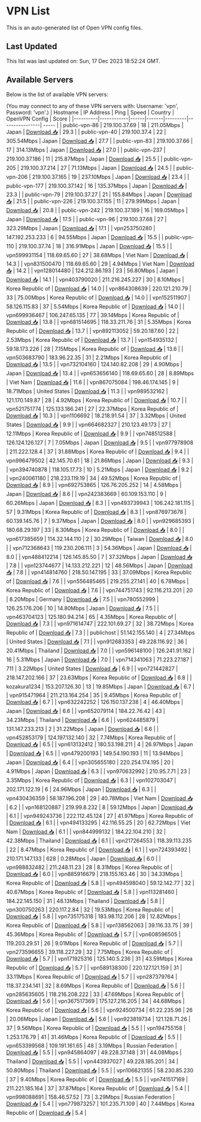 # VPN List

This is an auto-generated list of Open VPN config files.

## Last Updated

This list was last updated on: Sun, 17 Dec 2023 18:52:24 GMT.

## Available Servers

Below is the list of available VPN servers:

(You may connect to any of these VPN servers with: Username: 'vpn', Password: 'vpn'.)
| Hostname | IP Address | Ping | Speed | Country | OpenVPN Config | Score |
|----------|------------|------|-------|---------|----------------| ----- |
| public-vpn-86 | 219.100.37.69 | 18 | 211.05Mbps | Japan | [Download 📥](./configs/server_0_JP.ovpn) | 29.3 |
| public-vpn-40 | 219.100.37.4 | 22 | 305.54Mbps | Japan | [Download 📥](./configs/server_1_JP.ovpn) | 27.7 |
| public-vpn-83 | 219.100.37.66 | 17 | 314.13Mbps | Japan | [Download 📥](./configs/server_2_JP.ovpn) | 27.0 |
| public-vpn-237 | 219.100.37.186 | 11 | 215.87Mbps | Japan | [Download 📥](./configs/server_3_JP.ovpn) | 25.5 |
| public-vpn-205 | 219.100.37.214 | 27 | 71.13Mbps | Japan | [Download 📥](./configs/server_4_JP.ovpn) | 24.5 |
| public-vpn-206 | 219.100.37.165 | 19 | 237.10Mbps | Japan | [Download 📥](./configs/server_5_JP.ovpn) | 23.4 |
| public-vpn-177 | 219.100.37.142 | 16 | 135.37Mbps | Japan | [Download 📥](./configs/server_6_JP.ovpn) | 23.3 |
| public-vpn-79 | 219.100.37.27 | 21 | 155.84Mbps | Japan | [Download 📥](./configs/server_7_JP.ovpn) | 21.5 |
| public-vpn-226 | 219.100.37.155 | 11 | 279.99Mbps | Japan | [Download 📥](./configs/server_8_JP.ovpn) | 20.8 |
| public-vpn-242 | 219.100.37.189 | 16 | 169.05Mbps | Japan | [Download 📥](./configs/server_9_JP.ovpn) | 17.5 |
| public-vpn-96 | 219.100.37.68 | 27 | 323.29Mbps | Japan | [Download 📥](./configs/server_10_JP.ovpn) | 17.1 |
| vpn253750280 | 147.192.253.233 | 6 | 94.55Mbps | Japan | [Download 📥](./configs/server_11_JP.ovpn) | 15.5 |
| public-vpn-110 | 219.100.37.74 | 18 | 316.91Mbps | Japan | [Download 📥](./configs/server_12_JP.ovpn) | 15.5 |
| vpn599931154 | 118.69.65.60 | 27 | 38.68Mbps | Viet Nam | [Download 📥](./configs/server_13_VN.ovpn) | 14.3 |
| vpn831500470 | 118.69.65.60 | 29 | 4.94Mbps | Viet Nam | [Download 📥](./configs/server_14_VN.ovpn) | 14.2 |
| vpn128014480 | 124.212.86.193 | 23 | 56.80Mbps | Japan | [Download 📥](./configs/server_15_JP.ovpn) | 14.1 |
| vpn403790020 | 211.216.245.227 | 30 | 8.10Mbps | Korea Republic of | [Download 📥](./configs/server_16_KR.ovpn) | 14.0 |
| vpn864308639 | 220.121.210.79 | 33 | 75.00Mbps | Korea Republic of | [Download 📥](./configs/server_17_KR.ovpn) | 14.0 |
| vpn152511907 | 58.126.115.83 | 37 | 5.54Mbps | Korea Republic of | [Download 📥](./configs/server_18_KR.ovpn) | 14.0 |
| vpn699936467 | 106.247.65.135 | 77 | 39.14Mbps | Korea Republic of | [Download 📥](./configs/server_19_KR.ovpn) | 13.8 |
| vpn681514695 | 118.33.211.76 | 31 | 5.35Mbps | Korea Republic of | [Download 📥](./configs/server_20_KR.ovpn) | 13.7 |
| vpn892113052 | 59.20.187.60 | 22 | 2.53Mbps | Korea Republic of | [Download 📥](./configs/server_21_KR.ovpn) | 13.7 |
| vpn154935132 | 59.18.173.226 | 28 | 7.15Mbps | Korea Republic of | [Download 📥](./configs/server_22_KR.ovpn) | 13.6 |
| vpn503683790 | 183.96.22.35 | 31 | 2.21Mbps | Korea Republic of | [Download 📥](./configs/server_23_KR.ovpn) | 13.5 |
| vpn732104160 | 124.140.82.208 | 29 | 4.90Mbps | Japan | [Download 📥](./configs/server_24_JP.ovpn) | 13.4 |
| vpn653656140 | 118.69.65.60 | 28 | 8.89Mbps | Viet Nam | [Download 📥](./configs/server_25_VN.ovpn) | 11.6 |
| vpn867075084 | 198.46.174.145 | 9 | 18.71Mbps | United States | [Download 📥](./configs/server_26_US.ovpn) | 11.3 |
| vpn989532162 | 121.170.149.87 | 28 | 4.92Mbps | Korea Republic of | [Download 📥](./configs/server_27_KR.ovpn) | 10.7 |
| vpn521751774 | 125.133.186.241 | 27 | 22.37Mbps | Korea Republic of | [Download 📥](./configs/server_28_KR.ovpn) | 10.3 |
| vpn1106692 | 18.218.91.54 | 37 | 3.32Mbps | United States | [Download 📥](./configs/server_29_US.ovpn) | 9.9 |
| vpn664682327 | 210.123.49.173 | 27 | 12.11Mbps | Korea Republic of | [Download 📥](./configs/server_30_KR.ovpn) | 9.9 |
| vpn748512588 | 126.124.126.127 | 7 | 7.05Mbps | Japan | [Download 📥](./configs/server_31_JP.ovpn) | 9.5 |
| vpn977978908 | 211.222.128.4 | 37 | 31.88Mbps | Korea Republic of | [Download 📥](./configs/server_32_KR.ovpn) | 9.4 |
| vpn996479502 | 42.145.70.61 | 18 | 21.86Mbps | Japan | [Download 📥](./configs/server_33_JP.ovpn) | 9.3 |
| vpn394740878 | 118.105.17.73 | 10 | 5.21Mbps | Japan | [Download 📥](./configs/server_34_JP.ovpn) | 9.2 |
| vpn240061180 | 218.233.119.19 | 34 | 49.52Mbps | Korea Republic of | [Download 📥](./configs/server_35_KR.ovpn) | 8.9 |
| vpn692753865 | 126.76.205.252 | 14 | 4.58Mbps | Japan | [Download 📥](./configs/server_36_JP.ovpn) | 8.6 |
| vpn242383669 | 60.109.153.110 | 9 | 60.26Mbps | Japan | [Download 📥](./configs/server_37_JP.ovpn) | 8.3 |
| vpn493739943 | 106.242.181.115 | 57 | 9.31Mbps | Korea Republic of | [Download 📥](./configs/server_38_KR.ovpn) | 8.3 |
| vpn876973678 | 60.139.145.76 | 7 | 9.37Mbps | Japan | [Download 📥](./configs/server_39_JP.ovpn) | 8.0 |
| vpn929685393 | 180.68.29.197 | 33 | 8.30Mbps | Korea Republic of | [Download 📥](./configs/server_40_KR.ovpn) | 8.0 |
| vpn617385659 | 114.32.144.110 | 2 | 30.29Mbps | Taiwan | [Download 📥](./configs/server_41_TW.ovpn) | 8.0 |
| vpn712368643 | 119.230.206.111 | 3 | 54.36Mbps | Japan | [Download 📥](./configs/server_42_JP.ovpn) | 8.0 |
| vpn488412214 | 126.145.85.50 | 7 | 37.32Mbps | Japan | [Download 📥](./configs/server_43_JP.ovpn) | 7.8 |
| vpn123744677 | 14.133.212.221 | 12 | 48.56Mbps | Japan | [Download 📥](./configs/server_44_JP.ovpn) | 7.8 |
| vpn414814760 | 218.50.147.195 | 33 | 37.09Mbps | Korea Republic of | [Download 📥](./configs/server_45_KR.ovpn) | 7.6 |
| vpn556485465 | 219.255.27.141 | 40 | 6.78Mbps | Korea Republic of | [Download 📥](./configs/server_46_KR.ovpn) | 7.6 |
| vpn744751743 | 92.116.213.201 | 20 | 8.20Mbps | Germany | [Download 📥](./configs/server_47_DE.ovpn) | 7.5 |
| vpn780552999 | 126.25.176.206 | 10 | 14.80Mbps | Japan | [Download 📥](./configs/server_48_JP.ovpn) | 7.5 |
| vpn463704123 | 125.180.94.214 | 65 | 4.35Mbps | Korea Republic of | [Download 📥](./configs/server_49_KR.ovpn) | 7.3 |
| vpn971614747 | 222.101.69.27 | 32 | 38.72Mbps | Korea Republic of | [Download 📥](./configs/server_50_KR.ovpn) | 7.3 |
| publichost | 51.142.155.140 | 4 | 27.34Mbps | United States | [Download 📥](./configs/server_51_US.ovpn) | 7.1 |
| vpn912683353 | 49.228.116.92 | 36 | 20.41Mbps | Thailand | [Download 📥](./configs/server_52_TH.ovpn) | 7.0 |
| vpn596148100 | 126.241.91.162 | 16 | 5.31Mbps | Japan | [Download 📥](./configs/server_53_JP.ovpn) | 7.0 |
| vpn714341063 | 71.223.27.187 | 711 | 3.22Mbps | United States | [Download 📥](./configs/server_54_US.ovpn) | 6.9 |
| vpn721442827 | 218.147.202.166 | 37 | 23.63Mbps | Korea Republic of | [Download 📥](./configs/server_55_KR.ovpn) | 6.8 |
| kozakura1234 | 153.207.126.30 | 13 | 19.85Mbps | Japan | [Download 📥](./configs/server_56_JP.ovpn) | 6.7 |
| vpn915471964 | 211.213.164.254 | 35 | 9.45Mbps | Korea Republic of | [Download 📥](./configs/server_57_KR.ovpn) | 6.7 |
| vpn632242252 | 126.150.137.238 | 4 | 46.40Mbps | Japan | [Download 📥](./configs/server_58_JP.ovpn) | 6.6 |
| vpn652079114 | 184.22.76.42 | 43 | 34.23Mbps | Thailand | [Download 📥](./configs/server_59_TH.ovpn) | 6.6 |
| vpn624485879 | 131.147.233.213 | 2 | 31.22Mbps | Japan | [Download 📥](./configs/server_60_JP.ovpn) | 6.6 |
| vpn452853179 | 124.197.132.140 | 32 | 7.74Mbps | Korea Republic of | [Download 📥](./configs/server_61_KR.ovpn) | 6.5 |
| vpn613132412 | 180.53.198.211 | 4 | 26.97Mbps | Japan | [Download 📥](./configs/server_62_JP.ovpn) | 6.5 |
| vpn479200193 | 149.54.190.193 | 11 | 13.94Mbps | Japan | [Download 📥](./configs/server_63_JP.ovpn) | 6.4 |
| vpn305655180 | 220.254.174.195 | 20 | 4.91Mbps | Japan | [Download 📥](./configs/server_64_JP.ovpn) | 6.3 |
| vpn970632992 | 210.95.7.71 | 23 | 3.35Mbps | Korea Republic of | [Download 📥](./configs/server_65_KR.ovpn) | 6.3 |
| vpn102703047 | 202.171.122.19 | 6 | 24.96Mbps | Japan | [Download 📥](./configs/server_66_JP.ovpn) | 6.3 |
| vpn430436359 | 58.187.196.208 | 29 | 40.78Mbps | Viet Nam | [Download 📥](./configs/server_67_VN.ovpn) | 6.2 |
| vpn168120887 | 219.99.8.232 | 8 | 59.12Mbps | Japan | [Download 📥](./configs/server_68_JP.ovpn) | 6.1 |
| vpn949243736 | 222.112.45.124 | 27 | 41.97Mbps | Korea Republic of | [Download 📥](./configs/server_69_KR.ovpn) | 6.1 |
| vpn494133295 | 42.116.55.25 | 20 | 62.72Mbps | Viet Nam | [Download 📥](./configs/server_70_VN.ovpn) | 6.1 |
| vpn844999132 | 184.22.104.210 | 32 | 42.38Mbps | Thailand | [Download 📥](./configs/server_71_TH.ovpn) | 6.1 |
| vpn217264553 | 118.39.113.235 | 22 | 8.47Mbps | Korea Republic of | [Download 📥](./configs/server_72_KR.ovpn) | 6.1 |
| vpn724393492 | 210.171.147.133 | 628 | 0.28Mbps | Japan | [Download 📥](./configs/server_73_JP.ovpn) | 6.0 |
| vpn988832482 | 211.248.11.23 | 28 | 8.31Mbps | Korea Republic of | [Download 📥](./configs/server_74_KR.ovpn) | 6.0 |
| vpn885916679 | 218.155.163.46 | 30 | 34.33Mbps | Korea Republic of | [Download 📥](./configs/server_75_KR.ovpn) | 5.8 |
| vpn494598040 | 59.12.142.77 | 32 | 40.67Mbps | Korea Republic of | [Download 📥](./configs/server_76_KR.ovpn) | 5.8 |
| vpn113281460 | 184.22.145.150 | 31 | 48.13Mbps | Thailand | [Download 📥](./configs/server_77_TH.ovpn) | 5.8 |
| vpn300750263 | 220.117.2.84 | 32 | 19.53Mbps | Korea Republic of | [Download 📥](./configs/server_78_KR.ovpn) | 5.8 |
| vpn735175318 | 183.98.112.206 | 28 | 12.82Mbps | Korea Republic of | [Download 📥](./configs/server_79_KR.ovpn) | 5.8 |
| vpn138562063 | 39.116.33.75 | 39 | 45.36Mbps | Korea Republic of | [Download 📥](./configs/server_80_KR.ovpn) | 5.7 |
| vpn608596505 | 119.203.29.51 | 26 | 9.01Mbps | Korea Republic of | [Download 📥](./configs/server_81_KR.ovpn) | 5.7 |
| vpn273596655 | 39.118.227.29 | 32 | 7.75Mbps | Korea Republic of | [Download 📥](./configs/server_82_KR.ovpn) | 5.7 |
| vpn171925316 | 125.140.5.236 | 31 | 43.59Mbps | Korea Republic of | [Download 📥](./configs/server_83_KR.ovpn) | 5.7 |
| vpn589138300 | 220.127.121.159 | 31 | 33.11Mbps | Korea Republic of | [Download 📥](./configs/server_84_KR.ovpn) | 5.7 |
| vpn287379764 | 118.37.234.141 | 32 | 8.69Mbps | Korea Republic of | [Download 📥](./configs/server_85_KR.ovpn) | 5.6 |
| vpn285635605 | 118.216.208.222 | 33 | 47.69Mbps | Korea Republic of | [Download 📥](./configs/server_86_KR.ovpn) | 5.6 |
| vpn367517369 | 175.127.216.205 | 34 | 44.68Mbps | Korea Republic of | [Download 📥](./configs/server_87_KR.ovpn) | 5.6 |
| vpn924500734 | 61.22.235.96 | 26 | 20.06Mbps | Japan | [Download 📥](./configs/server_88_JP.ovpn) | 5.6 |
| vpn923819734 | 121.128.71.26 | 37 | 9.56Mbps | Korea Republic of | [Download 📥](./configs/server_89_KR.ovpn) | 5.5 |
| vpn194755158 | 1.253.176.79 | 41 | 31.46Mbps | Korea Republic of | [Download 📥](./configs/server_90_KR.ovpn) | 5.5 |
| vpn653399568 | 109.191.161.65 | 48 | 3.19Mbps | Russian Federation | [Download 📥](./configs/server_91_RU.ovpn) | 5.5 |
| vpn945864097 | 49.228.37.148 | 31 | 44.08Mbps | Thailand | [Download 📥](./configs/server_92_TH.ovpn) | 5.5 |
| vpn443937027 | 49.228.185.201 | 34 | 50.80Mbps | Thailand | [Download 📥](./configs/server_93_TH.ovpn) | 5.5 |
| vpn106621355 | 58.230.85.230 | 37 | 9.40Mbps | Korea Republic of | [Download 📥](./configs/server_94_KR.ovpn) | 5.5 |
| vpn741517169 | 211.221.185.164 | 37 | 37.87Mbps | Korea Republic of | [Download 📥](./configs/server_95_KR.ovpn) | 5.4 |
| vpn998088691 | 158.46.57.52 | 73 | 3.29Mbps | Russian Federation | [Download 📥](./configs/server_96_RU.ovpn) | 5.4 |
| vpn779873257 | 101.235.71.109 | 40 | 7.44Mbps | Korea Republic of | [Download 📥](./configs/server_97_KR.ovpn) | 5.4 |
